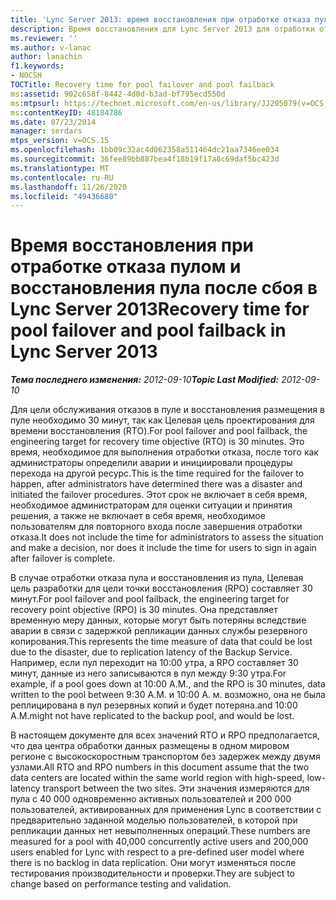 ```yaml
---
title: 'Lync Server 2013: время восстановления при отработке отказа пулом и восстановления пула после сбоя'
description: Время восстановления для Lync Server 2013 для отработки отказа пула и восстановления размещения в пуле.
ms.reviewer: ''
ms.author: v-lanac
author: lanachin
f1.keywords:
- NOCSH
TOCTitle: Recovery time for pool failover and pool failback
ms:assetid: 902c658f-8442-4d0d-b3ad-bf795ecd550d
ms:mtpsurl: https://technet.microsoft.com/en-us/library/JJ205079(v=OCS.15)
ms:contentKeyID: 48184786
ms.date: 07/23/2014
manager: serdars
mtps_version: v=OCS.15
ms.openlocfilehash: 1bb09c32ac4d062358a511464dc21aa7346ee034
ms.sourcegitcommit: 36fee89bb887bea4f18b19f17a8c69daf5bc423d
ms.translationtype: MT
ms.contentlocale: ru-RU
ms.lasthandoff: 11/26/2020
ms.locfileid: "49436680"
---
```

# <a name="recovery-time-for-pool-failover-and-pool-failback-in-lync-server-2013"></a><span data-ttu-id="ae749-103">Время восстановления при отработке отказа пулом и восстановления пула после сбоя в Lync Server 2013</span><span class="sxs-lookup"><span data-stu-id="ae749-103">Recovery time for pool failover and pool failback in Lync Server 2013</span></span>

<div data-xmlns="http://www.w3.org/1999/xhtml">

<div class="topic" data-xmlns="http://www.w3.org/1999/xhtml" data-msxsl="urn:schemas-microsoft-com:xslt" data-cs="https://msdn.microsoft.com/">

<div data-asp="https://msdn2.microsoft.com/asp">



</div>

<div id="mainSection">

<div id="mainBody"><span data-ttu-id="ae749-104">

<span> </span></span><span class="sxs-lookup"><span data-stu-id="ae749-104">

<span> </span></span></span>

<span data-ttu-id="ae749-105">_**Тема последнего изменения:** 2012-09-10_</span><span class="sxs-lookup"><span data-stu-id="ae749-105">_**Topic Last Modified:** 2012-09-10_</span></span>

<span data-ttu-id="ae749-106">Для цели обслуживания отказов в пуле и восстановления размещения в пуле необходимо 30 минут, так как Целевая цель проектирования для времени восстановления (RTO).</span><span class="sxs-lookup"><span data-stu-id="ae749-106">For pool failover and pool failback, the engineering target for recovery time objective (RTO) is 30 minutes.</span></span> <span data-ttu-id="ae749-107">Это время, необходимое для выполнения отработки отказа, после того как администраторы определили аварии и инициировали процедуры перехода на другой ресурс.</span><span class="sxs-lookup"><span data-stu-id="ae749-107">This is the time required for the failover to happen, after administrators have determined there was a disaster and initiated the failover procedures.</span></span> <span data-ttu-id="ae749-108">Этот срок не включает в себя время, необходимое администраторам для оценки ситуации и принятия решения, а также не включает в себя время, необходимое пользователям для повторного входа после завершения отработки отказа.</span><span class="sxs-lookup"><span data-stu-id="ae749-108">It does not include the time for administrators to assess the situation and make a decision, nor does it include the time for users to sign in again after failover is complete.</span></span>

<span data-ttu-id="ae749-109">В случае отработки отказа пула и восстановления из пула, Целевая цель разработки для цели точки восстановления (RPO) составляет 30 минут.</span><span class="sxs-lookup"><span data-stu-id="ae749-109">For pool failover and pool failback, the engineering target for recovery point objective (RPO) is 30 minutes.</span></span> <span data-ttu-id="ae749-110">Она представляет временную меру данных, которые могут быть потеряны вследствие аварии в связи с задержкой репликации данных службы резервного копирования.</span><span class="sxs-lookup"><span data-stu-id="ae749-110">This represents the time measure of data that could be lost due to the disaster, due to replication latency of the Backup Service.</span></span> <span data-ttu-id="ae749-111">Например, если пул переходит на 10:00 утра, а RPO составляет 30 минут, данные из него записываются в пул между 9:30 утра.</span><span class="sxs-lookup"><span data-stu-id="ae749-111">For example, if a pool goes down at 10:00 A.M., and the RPO is 30 minutes, data written to the pool between 9:30 A.M.</span></span> <span data-ttu-id="ae749-112">и 10:00 A. м. возможно, она не была реплицирована в пул резервных копий и будет потеряна.</span><span class="sxs-lookup"><span data-stu-id="ae749-112">and 10:00 A.M.might not have replicated to the backup pool, and would be lost.</span></span>

<span data-ttu-id="ae749-113">В настоящем документе для всех значений RTO и RPO предполагается, что два центра обработки данных размещены в одном мировом регионе с высокоскоростным транспортом без задержек между двумя узлами.</span><span class="sxs-lookup"><span data-stu-id="ae749-113">All RTO and RPO numbers in this document assume that the two data centers are located within the same world region with high-speed, low-latency transport between the two sites.</span></span> <span data-ttu-id="ae749-114">Эти значения измеряются для пула с 40 000 одновременно активных пользователей и 200 000 пользователей, активированных для применения Lync в соответствии с предварительно заданной моделью пользователей, в которой при репликации данных нет невыполненных операций.</span><span class="sxs-lookup"><span data-stu-id="ae749-114">These numbers are measured for a pool with 40,000 concurrently active users and 200,000 users enabled for Lync with respect to a pre-defined user model where there is no backlog in data replication.</span></span> <span data-ttu-id="ae749-115">Они могут изменяться после тестирования производительности и проверки.</span><span class="sxs-lookup"><span data-stu-id="ae749-115">They are subject to change based on performance testing and validation.</span></span>

<span data-ttu-id="ae749-116"></div>

<span> </span>

</div>

</div>

</span><span class="sxs-lookup"><span data-stu-id="ae749-116"></div>

<span> </span>

</div>

</div>

</span></span></div>

